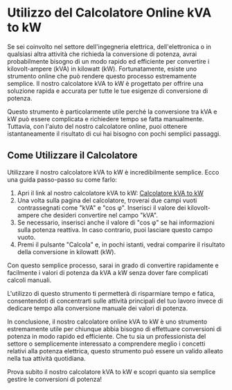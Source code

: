 Utilizzo del Calcolatore Online kVA to kW
=========================================

Se sei coinvolto nel settore dell'ingegneria elettrica, dell'elettronica o in qualsiasi altra attività che richieda la conversione di potenza, avrai probabilmente bisogno di un modo rapido ed efficiente per convertire i kilovolt-ampere (kVA) in kilowatt (kW). Fortunatamente, esiste uno strumento online che può rendere questo processo estremamente semplice. Il nostro calcolatore kVA to kW è progettato per offrire una soluzione rapida e accurata per tutte le tue esigenze di conversione di potenza.

Questo strumento è particolarmente utile perché la conversione tra kVA e kW può essere complicata e richiedere tempo se fatta manualmente. Tuttavia, con l'aiuto del nostro calcolatore online, puoi ottenere istantaneamente il risultato di cui hai bisogno con pochi semplici passaggi.

Come Utilizzare il Calcolatore
------------------------------

Utilizzare il nostro calcolatore kVA to kW è incredibilmente semplice. Ecco una guida passo-passo su come farlo:

1. Apri il link al nostro calcolatore kVA to kW: [Calcolatore kVA to kW](https://www.onlinecalculatorsfree.com/it/tools/kva-to-kw-calculator.html)
2. Una volta sulla pagina del calcolatore, troverai due campi vuoti contrassegnati come "kVA" e "cos φ". Inserisci il valore dei kilovolt-ampere che desideri convertire nel campo "kVA".
3. Se necessario, inserisci anche il valore di "cos φ" se hai informazioni sulla potenza reattiva. In caso contrario, puoi lasciare questo campo vuoto.
4. Premi il pulsante "Calcola" e, in pochi istanti, vedrai comparire il risultato della conversione in kilowatt (kW).

Con questo semplice processo, sarai in grado di convertire rapidamente e facilmente i valori di potenza da kVA a kW senza dover fare complicati calcoli manuali.

L'utilizzo di questo strumento ti permetterà di risparmiare tempo e fatica, consentendoti di concentrarti sulle attività principali del tuo lavoro invece di dedicare tempo alla conversione manuale dei valori di potenza.

In conclusione, il nostro calcolatore online kVA to kW è uno strumento estremamente utile per chiunque abbia bisogno di effettuare conversioni di potenza in modo rapido ed efficiente. Che tu sia un professionista del settore o semplicemente interessato a comprendere meglio i concetti relativi alla potenza elettrica, questo strumento può essere un valido alleato nella tua attività quotidiana.

Prova subito il nostro calcolatore kVA to kW e scopri quanto sia semplice gestire le conversioni di potenza!